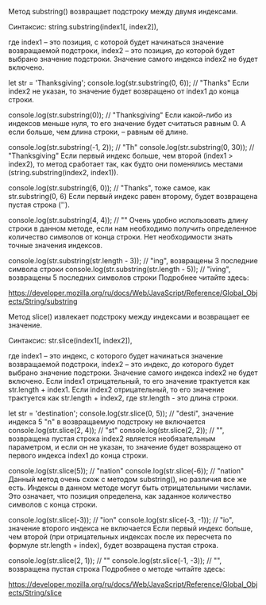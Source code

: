 Метод substring() возвращает подстроку между двумя индексами.

Синтаксис: string.substring(index1[, index2]),

где index1 – это позиция, с которой будет начинаться значение возвращаемой подстроки, index2 – это позиция, до которой будет выбрано значение подстроки. Значение самого индекса index2 не будет включено.

let str = 'Thanksgiving'; console.log(str.substring(0, 6)); // "Thanks" Если index2 не указан, то значение будет возвращено от index1 до конца строки.

console.log(str.substring(0)); // "Thanksgiving" Если какой-либо из индексов меньше нуля, то его значение будет считаться равным 0. А если больше, чем длина строки, – равным её длине.

console.log(str.substring(-1, 2)); // "Th" console.log(str.substring(0, 30)); // "Thanksgiving" Если первый индекс больше, чем второй (index1 > index2), то метод сработает так, как будто они поменялись местами (string.substring(index2, index1)).

console.log(str.substring(6, 0)); // "Thanks", тоже самое, как str.substring(0, 6) Если первый индекс равен второму, будет возвращена пустая строка ('').

console.log(str.substring(4, 4)); // "" Очень удобно использовать длину строки в данном методе, если нам необходимо получить определенное количество символов от конца строки. Нет необходимости знать точные значения индексов.

console.log(str.substring(str.length - 3)); // "ing", возвращены 3 последние символа строки console.log(str.substring(str.length - 5)); // "iving", возвращены 5 последних символов строки Подробнее читайте здесь:

https://developer.mozilla.org/ru/docs/Web/JavaScript/Reference/Global_Objects/String/substring

Метод slice() извлекает подстроку между индексами и возвращает ее значение.

Синтаксис: str.slice(index1[, index2]),

где index1 – это индекс, с которого будет начинаться значение возвращаемой подстроки, index2 – это индекс, до которого будет выбрано значение подстроки. Значение самого индекса index2 не будет включено. Если index1 отрицательный, то его значение трактуется как str.length + index1. Если index2 отрицательный, то его значение трактуется как str.length + index2, где str.length - это длина строки.

let str = 'destination'; console.log(str.slice(0, 5)); // "desti", значение индекса 5 "n" в возвращаемую подстроку не включается console.log(str.slice(2, 4)); // "st" console.log(str.slice(2, 2)); // "", возвращена пустая строка index2 является необязательным параметром, и если он не указан, то значение будет возвращено от первого индекса index1 до конца строки.

console.log(str.slice(5)); // "nation" console.log(str.slice(-6)); // "nation" Данный метод очень схож с методом substring(), но различия все же есть. Индексы в данном методе могут быть отрицательными числами. Это означает, что позиция определена, как заданное количество символов с конца строки.

console.log(str.slice(-3)); // "ion" console.log(str.slice(-3, -1)); // "io", значение второго индекса не включается Если первый индекс больше, чем второй (при отрицательных индексах после их пересчета по формуле str.length + index), будет возвращена пустая строка.

console.log(str.slice(2, 1)); // "" console.log(str.slice(-1, -3)); // "", возвращена пустая строка Подробнее о методе читайте здесь:

https://developer.mozilla.org/ru/docs/Web/JavaScript/Reference/Global_Objects/String/slice
